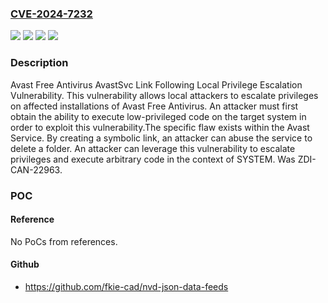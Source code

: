 ### [CVE-2024-7232](https://cve.mitre.org/cgi-bin/cvename.cgi?name=CVE-2024-7232)
![](https://img.shields.io/static/v1?label=Product&message=Free%20Antivirus&color=blue)
![](https://img.shields.io/static/v1?label=Version&message=23.12.6094%20&color=brightgreen)
![](https://img.shields.io/static/v1?label=Version&message=23.12.6094%20(build%2023.12.8700.813)%20&color=brightgreen)
![](https://img.shields.io/static/v1?label=Vulnerability&message=CWE-59%3A%20Improper%20Link%20Resolution%20Before%20File%20Access%20('Link%20Following')&color=brightgreen)

### Description

Avast Free Antivirus AvastSvc Link Following Local Privilege Escalation Vulnerability. This vulnerability allows local attackers to escalate privileges on affected installations of Avast Free Antivirus. An attacker must first obtain the ability to execute low-privileged code on the target system in order to exploit this vulnerability.The specific flaw exists within the Avast Service. By creating a symbolic link, an attacker can abuse the service to delete a folder. An attacker can leverage this vulnerability to escalate privileges and execute arbitrary code in the context of SYSTEM. Was ZDI-CAN-22963.

### POC

#### Reference
No PoCs from references.

#### Github
- https://github.com/fkie-cad/nvd-json-data-feeds


